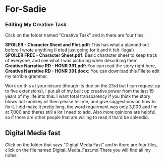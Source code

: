 # For-Sadie

### Editing My Creative Task 
Click on the folder named "Creative Task" and in there are four files, <br>

<b u>SPOILER - Character Sheet and Plot.pdf:</b>    This has what a planned out before I wrote anything (I tried just going for it and it felt illegal) <br>
<b u>SPOILER FREE - Character Sheet.pdf:</b>        Basic character sheet to keep track of everyone, and see what I was picturing when describing them <br>
<b u>Creative Narrative RD - HONR 391.pdf:</b>      You can read the story right here, <br>
<b u>Creative Narrative RD - HONR 391.docx:</b>     You can download this File to edit my terrible grammar. 

Work on this at your leisure (though its due on the 23rd but I can request up to five extensions), I put all of my built up creative power from the 
last 19 years of my life into this. I want total transparency if you think the story blows hot monkey oil then please tell me, and give suggestions on how to fix it.
I did make it pretty long, the word requirment was only 3,000 and I'm at 7,000 and theres still a lot I need to add. Also more opinions are helpful, so if there are 
other people that are willing to read it tha'd be splendid.  


## Digital Media fast 
Click on the folder that says "Digital Media Fast" and in there are four files, click on the file named Digital_Media_Fast.md
There you will find all my notes 

